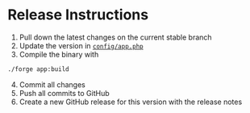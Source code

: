 # Release Instructions

1. Pull down the latest changes on the current stable branch
2. Update the version in [`config/app.php`](./config/app.php)
3. Compile the binary with

```zsh
./forge app:build
```

4. Commit all changes
5. Push all commits to GitHub
6. Create a new GitHub release for this version with the release notes
